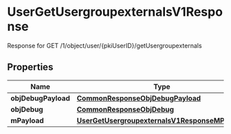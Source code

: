 

# UserGetUsergroupexternalsV1Response

Response for GET /1/object/user/{pkiUserID}/getUsergroupexternals

## Properties

| Name | Type | Description | Notes |
|------------ | ------------- | ------------- | -------------|
|**objDebugPayload** | [**CommonResponseObjDebugPayload**](CommonResponseObjDebugPayload.md) |  |  |
|**objDebug** | [**CommonResponseObjDebug**](CommonResponseObjDebug.md) |  |  [optional] |
|**mPayload** | [**UserGetUsergroupexternalsV1ResponseMPayload**](UserGetUsergroupexternalsV1ResponseMPayload.md) |  |  |



